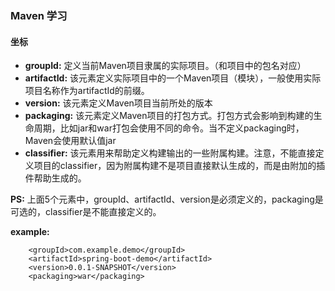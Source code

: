 ### Maven 学习


#### 坐标
+ **groupId:** 定义当前Maven项目隶属的实际项目。（和项目中的包名对应）
+ **artifactId:** 该元素定义实际项目中的一个Maven项目（模块），一般使用实际项目名称作为artifactId的前缀。
+ **version:** 该元素定义Maven项目当前所处的版本
+ **packaging:** 该元素定义Maven项目的打包方式。打包方式会影响到构建的生命周期，比如jar和war打包会使用不同的命令。当不定义packaging时，Maven会使用默认值jar
+ **classifier:** 该元素用来帮助定义构建输出的一些附属构建。注意，不能直接定义项目的classifier，因为附属构建不是项目直接默认生成的，而是由附加的插件帮助生成的。

**PS:** 上面5个元素中，groupId、artifactId、version是必须定义的，packaging是可选的，classifier是不能直接定义的。

**example:**
```
	<groupId>com.example.demo</groupId>
	<artifactId>spring-boot-demo</artifactId>
	<version>0.0.1-SNAPSHOT</version>
	<packaging>war</packaging>
```